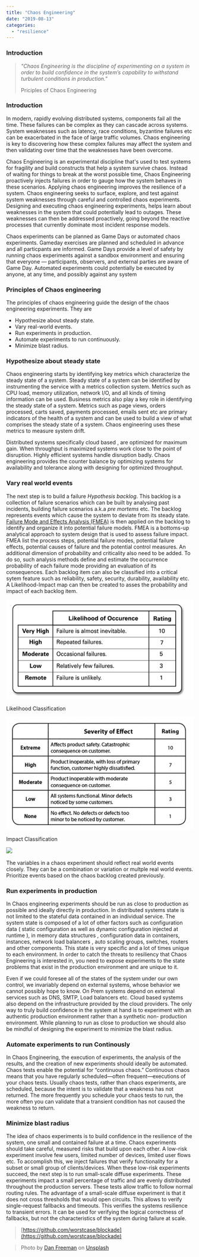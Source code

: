 ```yaml
---
title: "Chaos Engineering"
date: "2019-08-13"
categories: 
  - "resilience"
---
```


### Introduction

> _"Chaos Engineering is the discipline of experimenting on a system in order to build confidence in the system’s capability to withstand turbulent conditions in production."_
> 
> Priciples of Chaos Engineering

### Introduction

In modern, rapidly evolving distributed systems, components fail all the time. These failures can be complex as they can cascade across systems. System weaknesses such as latency, race conditions, byzantine failures etc can be exacerbated in the face of large traffic volumes. Chaos engineering is key to discovering how these complex failures may affect the system and then validating over time that the weaknesses have been overcome.

Chaos Engineering is an experimental discipline that's used to test systems for fragility and build constructs that help a system survive chaos. Instead of waiting for things to break at the worst possible time, Chaos Engineering proactively injects failures in order to gauge how the system behaves in these scenarios. Applying chaos engineering improves the resilience of a system. Chaos engineering seeks to surface, explore, and test against system weaknesses through careful and controlled chaos experiments. Designing and executing chaos engineering experiments, helps learn about weaknesses in the system that could potentially lead to outages. These weaknesses can then be addressed proactively, going beyond the reactive processes that currently dominate most incident response models.

Chaos experiments can be planned as Game Days or automated chaos experiments. Gameday exercises are planned and scheduled in advance and all particpants are informed. Game Days provide a level of safety by running chaos experiments against a sandbox environment and ensuring that everyone — participants, observers, and external parties are aware of Game Day. Automated experiments could potentially be executed by anyone, at any time, and possibly against any system

### Principles of Chaos engineering

The principles of chaos engineering guide the design of the chaos engineering experiments. They are

- Hypothesize about steady state.
- Vary real-world events.
- Run experiments in production.
- Automate experiments to run continuously.
- Minimize blast radius.

### Hypothesize about steady state

Chaos engineering starts by identifying key metrics which characterize the steady state of a system. Steady state of a system can be identified by instrumenting the service with a metrics collection system. Metrics such as CPU load, memory utilization, network I/O, and all kinds of timing information can be used. Business metrics also play a key role in identifying the steady state of a system. Metrics such as page views, orders processed, carts saved, payments processed, emails sent etc are primary indicators of the health of a system and can be used to build a view of what comprises the steady state of a system. Chaos engineering uses these metrics to measure system drift.

Distributed systems specifically cloud based , are optimized for maximum gain. When throughput is maximized systems work close to the point of disruption. Highly efficient systems handle disruption badly. Chaos engineering provides the counter balance by optimizing systems for availability and tolerance along with designing for optimized throughput.

### Vary real world events

The next step is to build a failure _Hypothesis backlog_. This backlog is a collection of failure scenarios which can be built by analysing past incidents, building failure scenarios a.k.a _pre mortems_ etc. The backlog represents events which cause the system to deviate from its steady state. [Failure Mode and Effects Analysis (FMEA)](https://en.wikipedia.org/wiki/Failure_mode_and_effects_analysis) is then applied on the backlog to identify and organize it into potential failure models. FMEA is a bottoms-up analytical approach to system design that is used to assess failure impact. FMEA list the process steps, potential failure modes, potential failure effects, potential causes of failure and the potential control measures. An additional dimension of probability and criticality also need to be added. To do so, such analysis methods define and estimate the occurrence probability of each failure mode providing an evaluation of its consequences. Each backlog item can also be classified into a critical sytem feature such as reliability, safety, security, durability, availability etc. A Likelihood-Impact map can then be created to asses the probability and impact of each backlog item.

![](images/Likelihood-rating.png)

Likelihood Classification

![](images/impact-rating-1.png)

Impact Classification

![](blob:https://pradeeploganathan.com/8b4f69fd-5c2e-48b3-8dd9-e93b6b129050)

The variables in a chaos experiment should reflect real world events closely. They can be a combination or variation or multple real world events. Prioritize events based on the chaos backlog created previously.

### Run experiments in production

In Chaos engineering experiments should be run as close to production as possible and ideally directly in production. In distributed systems state is not limited to the stateful data contained in an individual service. The system state is composed of a lot of other factors such as configuration data ( static configuration as well as dynamic configuration injected at runtime ), in memory data structures , configuration data in containers, instances, network load balancers , auto scaling groups, switches, routers and other components. This state is very specific and a lot of times unique to each environment. In order to catch the threats to resiliency that Chaos Engineering is interested in, you need to expose experiments to the state problems that exist in the production environment and are unique to it.

Even if we could foresee all of the states of the system under our own control, we invariably depend on external systems, whose behavior we cannot possibly hope to know. On Prem systems depend on external services such as DNS, SMTP, Load balancers etc. Cloud based systems also depend on the infrastructure provided by the cloud providers. The only way to truly build confidence in the system at hand is to experiment with an authentic production environment rather than a synthetic non- production environment. While planning to run as close to production we should also be mindful of designing the experiment to minimize the blast radius.

### Automate experiments to run Continously

In Chaos Engineering, the execution of experiments, the analysis of the results, and the creation of new experiments should ideally be automated. Chaos tests enable the potential for “continuous chaos.” Continuous chaos means that you have regularly scheduled—often frequent—executions of your chaos tests. Usually chaos tests, rather than chaos experiments, are scheduled, because the intent is to validate that a weakness has not returned. The more frequently you schedule your chaos tests to run, the more often you can validate that a transient condition has not caused the weakness to return.

### Minimize blast radius

The idea of chaos experiments is to build confidence in the resilience of the system, one small and contained failure at a time. Chaos experiments should take careful, measured risks that build upon each other. A low-risk experiment involve few users, limited number of devices, limited user flows etc. To accomplish this, we inject failures that verify functionality for a subset or small group of clients/devices. When these low-risk experiments succeed, the next step is to run small-scale diffuse experiments. These experiments impact a small percentage of traffic and are evenly distributed throughout the production servers. These tests allow traffic to follow normal routing rules. The advantage of a small-scale diffuse experiment is that it does not cross thresholds that would open circuits. This allows to verify single-request fallbacks and timeouts. This verifies the systems resilience to transient errors. It can be used for verifying the logical correctness of fallbacks, but not the characteristics of the system during failure at scale.

> [https://github.com/worstcase/blockade](https://github.com/worstcase/blockade)

> Photo by [Dan Freeman](https://unsplash.com/@danfreemanphoto?utm_source=unsplash&utm_medium=referral&utm_content=creditCopyText) on [Unsplash](https://unsplash.com/search/photos/busy?utm_source=unsplash&utm_medium=referral&utm_content=creditCopyText)
